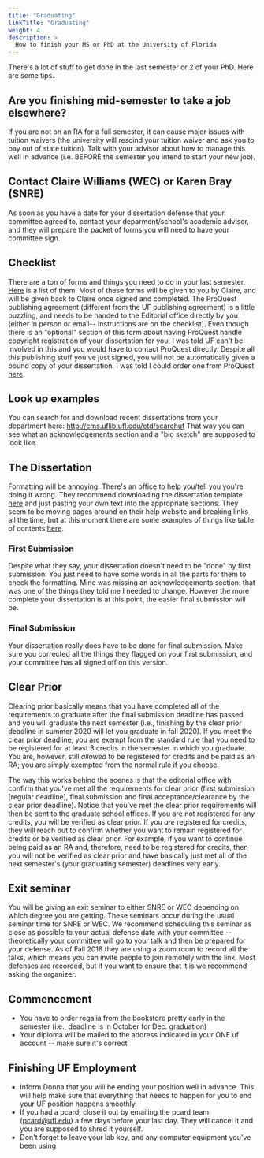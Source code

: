 ```yaml
---
title: "Graduating"
linkTitle: "Graduating"
weight: 4
description: >
  How to finish your MS or PhD at the University of Florida
---
```


There's a lot of stuff to get done in the last semester or 2 of your PhD. Here are some tips.

## Are you finishing mid-semester to take a job elsewhere?

If you are not on an RA for a full semester, it can cause major issues with tuition waivers (the university will rescind your tuition waiver and ask you to pay out of state tuition). Talk with your advisor about how to manage this well in advance (i.e. BEFORE the semester you intend to start your new job). 

## Contact Claire Williams (WEC) or Karen Bray (SNRE)

As soon as you have a date for your dissertation defense that your committee agreed to, contact your deparment/school's academic advisor, and they will prepare the packet of forms you will need to have your committee sign. 

## Checklist

There are a ton of forms and things you need to do in your last semester. [Here](http://graduateschool.ufl.edu/graduate-life/graduation/graduation-checklist/) is a list of them. Most of these forms will be given to you by Claire, and will be given back to Claire once signed and completed. The ProQuest publishing agreement (different from the UF publishing agreement) is a little puzzling, and needs to be handed to the Editorial office directly by you (either in person or email-- instructions are on the checklist). Even though there is an "optional" section of this form about having ProQuest handle copyright registration of your dissertation for you, I was told UF can't be involved in this and you would have to contact ProQuest directly. Despite all this publishing stuff you've just signed, you will not be automatically given a bound copy of your dissertation. I was told I could order one from ProQuest [here](https://www.proquest.com/products-services/dissertations/).

## Look up examples

You can search for and download recent dissertations from your department here: http://cms.uflib.ufl.edu/etd/searchuf
That way you can see what an acknowledgements section and a "bio sketch" are supposed to look like.

## The Dissertation

Formatting will be annoying. There's an office to help you/tell you you're doing it wrong. They recommend downloading the dissertation template [here](http://helpdesk.ufl.edu/application-support-center/graduate-editorial-office/) and just pasting your own text into the appropriate sections. They seem to be moving pages around on their help website and breaking links all the time, but at this moment there are some examples of things like table of contents [here](http://graduateschool.ufl.edu/about-us/offices/editorial/format-requirements/).

### First Submission

Despite what they say, your dissertation doesn't need to be "done" by first submission. You just need to have some words in all the parts for them to check the formatting. Mine was missing an acknowledgements section: that was one of the things they told me I needed to change. However the more complete your dissertation is at this point, the easier final submission will be.

### Final Submission

Your dissertation really does have to be done for final submission. Make sure you corrected all the things they flagged on your first submission, and your committee has all signed off on this version.

## Clear Prior

Clearing prior basically means that you have completed all of the requirements to graduate after the final submission deadline has passed and you will graduate the next semester (i.e., finishing by the clear prior deadline in summer 2020 will let you graduate in fall 2020). If you meet the clear prior deadline, you are exempt from the standard rule that you need to be registered for at least 3 credits in the semester in which you graduate. You are, however, still _allowed_ to be registered for credits and be paid as an RA; you are simply exempted from the normal rule if you choose. 

The way this works behind the scenes is that the editorial office with confirm that you've met all the requirements for clear prior (first submission [regular deadline], final submission and final acceptance/clearance by the clear prior deadline). Notice that you've met the clear prior requirements will then be sent to the graduate school offices. If you are not registered for any credits, you will be verified as clear prior. If you _are_ registered for credits, they will reach out to confirm whether you want to remain registered for credits or be verified as clear prior. For example, if you want to continue being paid as an RA and, therefore, need to be registered for credits, then you will not be verified as clear prior and have basically just met all of the next semester's (your graduating semester) deadlines very early. 

## Exit seminar

You will be giving an exit seminar to either SNRE or WEC depending on which degree you are getting. These seminars occur during the usual seminar time for SNRE or WEC. We recommend scheduling this seminar as close as possible to your actual defense date with your committee -- theoretically your committee will go to your talk and then be prepared for your defense. As of Fall 2018 they are using a zoom room to record all the talks, which means you can invite people to join remotely with the link. Most defenses are recorded, but if you want to ensure that it is we recommend asking the organizer. 

## Commencement

* You have to order regalia from the bookstore pretty early in the semester (i.e., deadline is in October for Dec. graduation)
* Your diploma will be mailed to the address indicated in your ONE.uf account -- make sure it's correct

## Finishing UF Employment

* Inform Donna that you will be ending your position well in advance.
  This will help make sure that everything that needs to happen for you to end your UF position happens smoothly.
* If you had a pcard, close it out by emailing the pcard team (pcard@ufl.edu) a few days before your last day. They will cancel it and you are supposed to shred it yourself. 
* Don't forget to leave your lab key, and any computer equipment you've been using